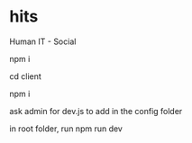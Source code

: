 # hits
Human IT - Social

npm i

cd client

npm i

ask admin for dev.js to add in the config folder

in root folder, run npm run dev
